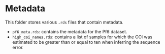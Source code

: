 # Metadata

This folder stores various `.rds` files that contain metadata.

- `pf6_meta.rds`: contains the metadata for the Pf6 dataset.
- `high_coi_names.rds`: contains a list of samples for which the COI was
estimated to be greater than or equal to ten when inferring the sequence error.
